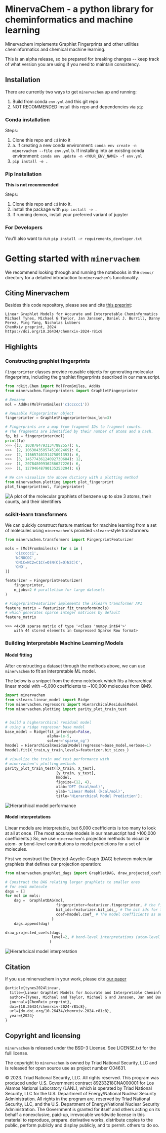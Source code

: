 # MinervaChem - a python library for cheminformatics and machine learning

Minervachem implements Graphlet Fingerprints and other utilities cheminformatics and chemical machine learning.

This is an alpha release, so be prepared for breaking changes --
keep track of what version you are using if you need to maintain consistency.

## Installation

There are currently two ways to get `minervachem` up and running: 
1. Build from conda `env.yml` and this git repo
2. NOT RECOMMENDED install this repo and dependencies via `pip`

### Conda installation

Steps: 
1. Clone this repo and `cd` into it
2. 
    a. If creating a new conda environment: `conda env create -n minervachem --file env.yml`
    b. If installing into an existing conda environment: `conda env update -n <YOUR_ENV_NAME> -f env.yml`
3. `pip install -e .`

### Pip Installation 

**This is not recommended**  

Steps: 
1. Clone this repo and `cd` into it.
2. install the package with `pip install -e .`
3. If running demos, install your preferred variant of jupyter

### For Developers
You'll also want to run `pip install -r requirements_developer.txt`

# Getting started with `minervachem`

We recommend looking through and running the notebooks in the `demos/` directory for a detailed introduction to `minervachem`'s funcitonality.

## Citing Minervachem

Besides this code repository, please see and cite [this preprint](https://doi.org/10.26434/chemrxiv-2024-r81c8):

    Linear Graphlet Models for Accurate and Interpretable Cheminformatics
    Michael Tynes, Michael G Taylor, Jan Janssen, Daniel J. Burrill, Danny Perez, Ping Yang, Nicholas Lubbers
    ChemRxiv preprint, 2024
    https://doi.org/10.26434/chemrxiv-2024-r81c8

## Highlights

### Constructing graphlet fingerprints

`Fingerprinter` classes provide reusable objects for generating molecular fingerprints, including the graphlet fingerprints described in our manuscript.

```python
from rdkit.Chem import MolFromSmiles, AddHs
from minervachem.fingerprinters import GraphletFingerprinter

# Benzene
mol = AddHs(MolFromSmiles('c1ccccc1'))

# Reusable Fingerprinter object 
fingerprinter = GraphletFingerprinter(max_len=3)

# Fingerprints are a map from fragment IDs to fragment counts.
# The fragments are identified by their number of atoms and a hash.
fp, bi = fingerprinter(mol)
print(fp)
>>> {(3, 10387847931347882557): 6,
>>>  (2, 10630435057451682469): 6,
>>>  (2, 11665740151475091393): 6,
>>>  (3, 14577436124092730684): 12,
>>>  (1, 20784809936286627226): 6,
>>>  (1, 12794648790135253294): 6}

# We can visualize the above dictiory with a plotting method
from minervachem.plotting import plot_fingerprint
plot_fingerprint(mol, fingerprinter)
```
![A plot of the molecular graphlets of benzene up to size 3 atoms, their counts, and their identifiers](demos/benzene_bits.png)

### scikit-learn transformers

We can quickly construct feature matrices for machine learning from a set of molecules using `minervachem`'s provided `sklearn`-style transformers:

```python
from minervachem.transformers import FingerprintFeaturizer

mols = [MolFromSmiles(s) for s in [
    'c1ccccc1',
    'NCNOCOC',
    'CN1C=NC2=C1C(=O)N(C(=O)N2C)C',
    'CNO',
]]

featurizer = FingerprintFeaturizer(
    fingerprinter, 
    n_jobs=2 # parallelism for large datasets
)

# FingerprintFeaturizer implements the sklearn transformer API
feature_matrix = featurizer.fit_transform(mols)
# which generates sparse integer matrices by default
feature_matrix
```
```
>>> <4x39 sparse matrix of type '<class 'numpy.int64'>'
	with 44 stored elements in Compressed Sparse Row format>
```

### Building Interpretable Machine Learning Models
#### Model fitting

After constructing a dataset through the methods above, we can use `minervachem` to fit an interpretable ML model. 

The below is a snippet from the demo notebook which fits a hierarchical linear model with ~6,000 coefficients to ~100,000 molecules from QM9. 

```python
import minervachem
from sklearn.linear_model import Ridge
from minervachem.regressors import HierarchicalResidualModel
from minervachem.plotting import parity_plot_train_test


# build a higherarchical residual model
# using a ridge regressor base model 
base_model = Ridge(fit_intercept=False, 
                   alpha=1e-5,
                   solver='sparse_cg')
hmodel = HierarchicalResidualModel(regressor=base_model,verbose=1)
hmodel.fit(X_train,y_train,levels=featurizer.bit_sizes_)

# visualize the train and test performance with 
# minervachem's plotting methods
parity_plot_train_test([X_train, X_test], 
                       [y_train, y_test],
                       hmodel, 
                       figsize=(12, 4),
                       xlab='DFT (kcal/mol)', 
                       ylab='Linear Model (kcal/mol)', 
                       title='Hierarchical Model Prediction');   
```
![Hierarchical model performance](demos/hmodel_perf.png)


#### Model interpretations
Linear models are interpretable, but 6,000 coefficients is too many to look at all at once. (The most accurate models in our manuscript had >100,000 coefficients.) So, we use `minervachem`'s projection methods to visualize atom- or bond-level contributions to model predictions for a set of molecules. 

First we construct the Directed-Acyclic-Graph (DAG) between molecular graphlets that defines our projection operation:

```python
from minervachem.graphlet_dags import GraphletDAG, draw_projected_coefs

# Construct the DAG relating larger graphlets to smaller ones
# for each molecule
dags = []
for mol in mols:
    dag =  GraphletDAG(mol,
                       fingerprinter=featurizer.fingerprinter, # the fingerprinter that creates the graphlets
                       bit_ids=featurizer.bit_ids_, # The bit ids for the features used in the model training
                       coef=hmodel.coef_ # The model coefficients as an array.
                     )
    dags.append(dag)

draw_projected_coefs(dags,
                     level=2, # bond-level interpretations (atom-level is 1)
                    )
```
![Hierarhcical model interpretation](demos/hmodel_interp.png)


## Citation 
If you use minervachem in your work, please cite [our paper](https://doi.org/10.26434/chemrxiv-2024-r81c8)

```latex
@article{tynes2024linear,
  title={Linear Graphlet Models for Accurate and Interpretable Cheminformatics},
  author={Tynes, Michael and Taylor, Michael G and Janssen, Jan and Burrill, Daniel J and Perez, Danny and Yang, Ping and Lubbers, Nicholas},
  journal={ChemRxiv preprint},
  doi={10.26434/chemrxiv-2024-r81c8},
  url={dx.doi.org/10.26434/chemrxiv-2024-r81c8},
  year={2024}
}
```

## Copyright and licensing

`minervachem` is released under the BSD-3 License. See LICENSE.txt for the full license.


The copyright to `minervachem` is owned by Triad National Security, LLC
and is released for open source use as project number O04631.


© 2023. Triad National Security, LLC. All rights reserved.
This program was produced under U.S. Government contract 89233218CNA000001 for Los Alamos
National Laboratory (LANL), which is operated by Triad National Security, LLC for the U.S.
Department of Energy/National Nuclear Security Administration. All rights in the program are.
reserved by Triad National Security, LLC, and the U.S. Department of Energy/National Nuclear
Security Administration. The Government is granted for itself and others acting on its behalf a
nonexclusive, paid-up, irrevocable worldwide license in this material to reproduce, prepare.
derivative works, distribute copies to the public, perform publicly and display publicly, and to permit.
others to do so.
